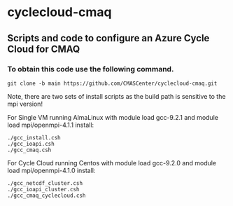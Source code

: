# cyclecloud-cmaq

## Scripts and code to configure an Azure Cycle Cloud for CMAQ

### To obtain this code use the following command.

```
git clone -b main https://github.com/CMASCenter/cyclecloud-cmaq.git
```

Note, there are two sets of install scripts as the build path is sensitive to the mpi version!

For Single VM running AlmaLinux with module load gcc-9.2.1  and module load mpi/openmpi-4.1.1  install:

```
./gcc_install.csh
./gcc_ioapi.csh
./gcc_cmaq.csh
```

For Cycle Cloud running Centos with module load gcc-9.2.0 and module load mpi/openmpi-4.1.0 install:

```
./gcc_netcdf_cluster.csh
./gcc_ioapi_cluster.csh
./gcc_cmaq_cyclecloud.csh
```



